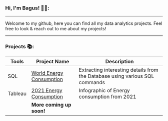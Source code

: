 
### Hi, I'm Bagus! :technologist::

---

Welcome to my github, here you can find all my data analytics projects. Feel free to look & reach out to me about my projects!

---

### Projects :books::

| Tools | Project Name | Description |
|----|----|----|
| SQL | [World Energy Consumption](https://github.com/bagusw4/Portofolio-Projects/blob/main/energy_consumption_analysis.sql)| Extracting interesting details from the Database using various SQL commands |
| Tableau | [2021 Energy Consumption](https://public.tableau.com/app/profile/bagus.wisanggeni/viz/2021EnergyConsumption/Dashboard)| Infographic of Energy consumption from 2021 |
|| **More coming up soon!** ||
